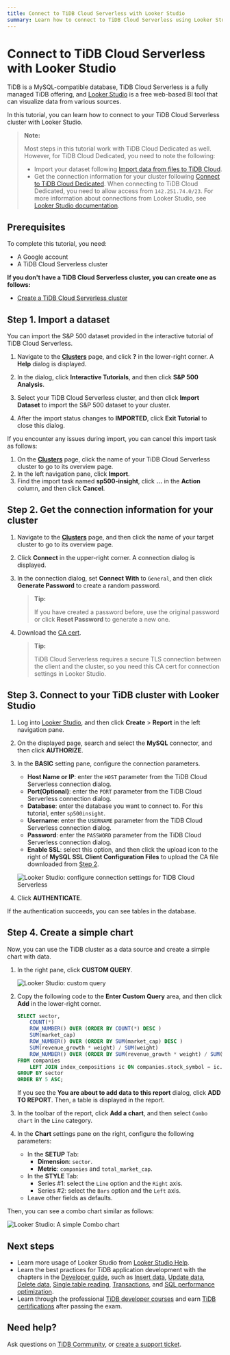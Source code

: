 ```yaml
---
title: Connect to TiDB Cloud Serverless with Looker Studio
summary: Learn how to connect to TiDB Cloud Serverless using Looker Studio.
---
```


# Connect to TiDB Cloud Serverless with Looker Studio

TiDB is a MySQL-compatible database, TiDB Cloud Serverless is a fully managed TiDB offering, and [Looker Studio](https://lookerstudio.google.com/) is a free web-based BI tool that can visualize data from various sources.

In this tutorial, you can learn how to connect to your TiDB Cloud Serverless cluster with Looker Studio.

> **Note:**
>
> Most steps in this tutorial work with TiDB Cloud Dedicated as well. However, for TiDB Cloud Dedicated, you need to note the following:
> 
> - Import your dataset following [Import data from files to TiDB Cloud](/tidb-cloud/tidb-cloud-migration-overview.md#import-data-from-files-to-tidb-cloud).
> - Get the connection information for your cluster following [Connect to TiDB Cloud Dedicated](/tidb-cloud/connect-via-standard-connection.md). When connecting to TiDB Cloud Dedicated, you need to allow access from `142.251.74.0/23`. For more information about connections from Looker Studio, see [Looker Studio documentation](https://support.google.com/looker-studio/answer/7088031#zippy=%2Cin-this-article).

## Prerequisites

To complete this tutorial, you need:

- A Google account
- A TiDB Cloud Serverless cluster

**If you don't have a TiDB Cloud Serverless cluster, you can create one as follows:**

- [Create a TiDB Cloud Serverless cluster](/develop/dev-guide-build-cluster-in-cloud.md#step-1-create-a-tidb-cloud-serverless-cluster)

## Step 1. Import a dataset

You can import the S&P 500 dataset provided in the interactive tutorial of TiDB Cloud Serverless.

1. Navigate to the [**Clusters**](https://tidbcloud.com/console/clusters) page, and click **?** in the lower-right corner. A **Help** dialog is displayed.

2. In the dialog, click **Interactive Tutorials**, and then click **S&P 500 Analysis**.

3. Select your TiDB Cloud Serverless cluster, and then click **Import Dataset** to import the S&P 500 dataset to your cluster.

4. After the import status changes to **IMPORTED**, click **Exit Tutorial** to close this dialog.

If you encounter any issues during import, you can cancel this import task as follows:

1. On the [**Clusters**](https://tidbcloud.com/console/clusters) page, click the name of your TiDB Cloud Serverless cluster to go to its overview page.
2. In the left navigation pane, click **Import**. 
3. Find the import task named **sp500-insight**, click **...** in the **Action** column, and then click **Cancel**.

## Step 2. Get the connection information for your cluster

1. Navigate to the [**Clusters**](https://tidbcloud.com/console/clusters) page, and then click the name of your target cluster to go to its overview page.

2. Click **Connect** in the upper-right corner. A connection dialog is displayed.

3. In the connection dialog, set **Connect With** to `General`, and then click **Generate Password** to create a random password.

    > **Tip:**
    >
    > If you have created a password before, use the original password or click **Reset Password** to generate a new one.

4. Download the [CA cert](https://letsencrypt.org/certs/isrgrootx1.pem).

    > **Tip:**
    >
    > TiDB Cloud Serverless requires a secure TLS connection between the client and the cluster, so you need this CA cert for connection settings in Looker Studio.

## Step 3. Connect to your TiDB cluster with Looker Studio

1. Log into [Looker Studio](https://lookerstudio.google.com/), and then click **Create** > **Report** in the left navigation pane.

2. On the displayed page, search and select the **MySQL** connector, and then click **AUTHORIZE**.

3. In the **BASIC** setting pane, configure the connection parameters.

    - **Host Name or IP**: enter the `HOST` parameter from the TiDB Cloud Serverless connection dialog.
    - **Port(Optional)**: enter the `PORT` parameter from the TiDB Cloud Serverless connection dialog.
    - **Database**: enter the database you want to connect to. For this tutorial, enter `sp500insight`.
    - **Username**: enter the `USERNAME` parameter from the TiDB Cloud Serverless connection dialog.
    - **Password**: enter the `PASSWORD` parameter from the TiDB Cloud Serverless connection dialog.
    - **Enable SSL**: select this option, and then click the upload icon to the right of **MySQL SSL Client Configuration Files** to upload the CA file downloaded from [Step 2](#step-2-get-the-connection-information-for-your-cluster).

    ![Looker Studio: configure connection settings for TiDB Cloud Serverless](https://download.pingcap.com/images/docs/tidb-cloud/looker-studio-configure-connection.png)

4. Click **AUTHENTICATE**.

If the authentication succeeds, you can see tables in the database.

## Step 4. Create a simple chart

Now, you can use the TiDB cluster as a data source and create a simple chart with data.

1. In the right pane, click **CUSTOM QUERY**.

    ![Looker Studio: custom query](https://download.pingcap.com/images/docs/tidb-cloud/looker-studio-custom-query.png)

2. Copy the following code to the **Enter Custom Query** area, and then click **Add** in the lower-right corner.

    ```sql
    SELECT sector,
        COUNT(*)                                                                      AS companies,
        ROW_NUMBER() OVER (ORDER BY COUNT(*) DESC )                                   AS companies_ranking,
        SUM(market_cap)                                                               AS total_market_cap,
        ROW_NUMBER() OVER (ORDER BY SUM(market_cap) DESC )                            AS total_market_cap_ranking,
        SUM(revenue_growth * weight) / SUM(weight)                                    AS avg_revenue_growth,
        ROW_NUMBER() OVER (ORDER BY SUM(revenue_growth * weight) / SUM(weight) DESC ) AS avg_revenue_growth_ranking
    FROM companies
        LEFT JOIN index_compositions ic ON companies.stock_symbol = ic.stock_symbol
    GROUP BY sector
    ORDER BY 5 ASC;
    ```

    If you see the **You are about to add data to this report** dialog, click **ADD TO REPORT**. Then, a table is displayed in the report.

3. In the toolbar of the report, click **Add a chart**, and then select `Combo chart` in the `Line` category.

4. In the **Chart** settings pane on the right, configure the following parameters:

    - In the **SETUP** Tab:
        - **Dimension**: `sector`.
        - **Metric**: `companies` and `total_market_cap`.
    - In the **STYLE** Tab:
      - Series #1: select the `Line` option and the `Right` axis.
      - Series #2: select the `Bars` option and the `Left` axis.
    - Leave other fields as defaults.

Then, you can see a combo chart similar as follows:

![Looker Studio: A simple Combo chart](https://download.pingcap.com/images/docs/tidb-cloud/looker-studio-simple-chart.png)

## Next steps

- Learn more usage of Looker Studio from [Looker Studio Help](https://support.google.com/looker-studio).
- Learn the best practices for TiDB application development with the chapters in the [Developer guide](/develop/dev-guide-overview.md), such as [Insert data](/develop/dev-guide-insert-data.md), [Update data](/develop/dev-guide-update-data.md), [Delete data](/develop/dev-guide-delete-data.md), [Single table reading](/develop/dev-guide-get-data-from-single-table.md), [Transactions](/develop/dev-guide-transaction-overview.md), and [SQL performance optimization](/develop/dev-guide-optimize-sql-overview.md).
- Learn through the professional [TiDB developer courses](https://www.pingcap.com/education/) and earn [TiDB certifications](https://www.pingcap.com/education/certification/) after passing the exam.

## Need help?

Ask questions on [TiDB Community](https://ask.pingcap.com/), or [create a support ticket](https://support.pingcap.com/).
